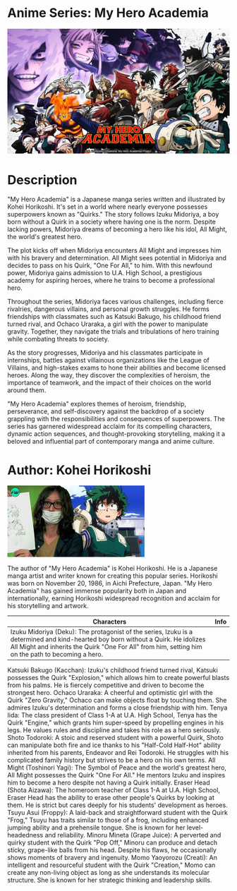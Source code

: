 # Anime Series: My Hero Academia
![Hero1!](HERO1.jpg)

# Description

"My Hero Academia" is a Japanese manga series written and illustrated by Kohei Horikoshi. It's set in a world where nearly everyone possesses superpowers known as "Quirks." The story follows Izuku Midoriya, a boy born without a Quirk in a society where having one is the norm. Despite lacking powers, Midoriya dreams of becoming a hero like his idol, All Might, the world's greatest hero.

The plot kicks off when Midoriya encounters All Might and impresses him with his bravery and determination. All Might sees potential in Midoriya and decides to pass on his Quirk, "One For All," to him. With this newfound power, Midoriya gains admission to U.A. High School, a prestigious academy for aspiring heroes, where he trains to become a professional hero.

Throughout the series, Midoriya faces various challenges, including fierce rivalries, dangerous villains, and personal growth struggles. He forms friendships with classmates such as Katsuki Bakugo, his childhood friend turned rival, and Ochaco Uraraka, a girl with the power to manipulate gravity. Together, they navigate the trials and tribulations of hero training while combating threats to society.

As the story progresses, Midoriya and his classmates participate in internships, battles against villainous organizations like the League of Villains, and high-stakes exams to hone their abilities and become licensed heroes. Along the way, they discover the complexities of heroism, the importance of teamwork, and the impact of their choices on the world around them.

"My Hero Academia" explores themes of heroism, friendship, perseverance, and self-discovery against the backdrop of a society grappling with the responsibilities and consequences of superpowers. The series has garnered widespread acclaim for its compelling characters, dynamic action sequences, and thought-provoking storytelling, making it a beloved and influential part of contemporary manga and anime culture.

# Author:  Kohei Horikoshi

![Hero1!](Hero2.jpg)

The author of "My Hero Academia" is Kohei Horikoshi. He is a Japanese manga artist and writer known for creating this popular series. Horikoshi was born on November 20, 1986, in Aichi Prefecture, Japan. "My Hero Academia" has gained immense popularity both in Japan and internationally, earning Horikoshi widespread recognition and acclaim for his storytelling and artwork.

|Characters|Info|
|----------|----|
|Izuku Midoriya (Deku): The protagonist of the series, Izuku is a determined and kind-hearted boy born without a Quirk. He idolizes All Might and inherits the Quirk "One For All" from him, setting him on the path to becoming a hero.|
Katsuki Bakugo (Kacchan): Izuku's childhood friend turned rival, Katsuki possesses the Quirk "Explosion," which allows him to create powerful blasts from his palms. He is fiercely competitive and driven to become the strongest hero.
Ochaco Uraraka: A cheerful and optimistic girl with the Quirk "Zero Gravity," Ochaco can make objects float by touching them. She admires Izuku's determination and forms a close friendship with him.
Tenya Iida: The class president of Class 1-A at U.A. High School, Tenya has the Quirk "Engine," which grants him super-speed by propelling engines in his legs. He values rules and discipline and takes his role as a hero seriously.
Shoto Todoroki: A stoic and reserved student with a powerful Quirk, Shoto can manipulate both fire and ice thanks to his "Half-Cold Half-Hot" ability inherited from his parents, Endeavor and Rei Todoroki. He struggles with his complicated family history but strives to be a hero on his own terms.
All Might (Toshinori Yagi): The Symbol of Peace and the world's greatest hero, All Might possesses the Quirk "One For All." He mentors Izuku and inspires him to become a hero despite not having a Quirk initially.
Eraser Head (Shota Aizawa): The homeroom teacher of Class 1-A at U.A. High School, Eraser Head has the ability to erase other people's Quirks by looking at them. He is strict but cares deeply for his students' development as heroes.
Tsuyu Asui (Froppy): A laid-back and straightforward student with the Quirk "Frog," Tsuyu has traits similar to those of a frog, including enhanced jumping ability and a prehensile tongue. She is known for her level-headedness and reliability.
Minoru Mineta (Grape Juice): A perverted and quirky student with the Quirk "Pop Off," Minoru can produce and detach sticky, grape-like balls from his head. Despite his flaws, he occasionally shows moments of bravery and ingenuity.
Momo Yaoyorozu (Creati): An intelligent and resourceful student with the Quirk "Creation," Momo can create any non-living object as long as she understands its molecular structure. She is known for her strategic thinking and leadership skills.
